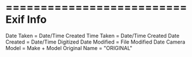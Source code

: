 ==========================
	Exif Info
==========================

Date Taken = Date/Time Created
Time Taken = Date/Time Created
Date Created = Date/Time Digitized
Date Modified = File Modified Date
Camera Model = Make + Model
Original Name = "ORIGINAL"
